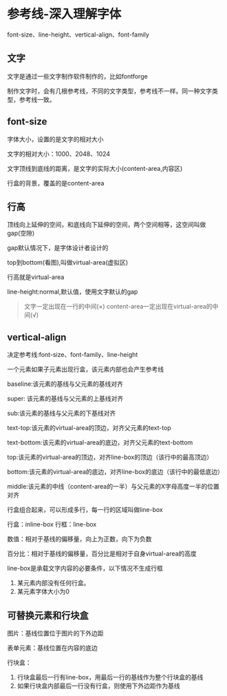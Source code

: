 # 参考线-深入理解字体

font-size、line-height、vertical-align、font-family

## 文字

文字是通过一些文字制作软件制作的，比如fontforge

制作文字时，会有几根参考线，不同的文字类型，参考线不一样。同一种文字类型，参考线一致。

## font-size

字体大小，设置的是文字的相对大小

文字的相对大小：1000、2048、1024

文字顶线到底线的距离，是文字的实际大小(content-area,内容区)

行盒的背景，覆盖的是content-area

## 行高

顶线向上延伸的空间，和底线向下延伸的空间，两个空间相等，这空间叫做gap(空隙)

gap默认情况下，是字体设计者设计的

top到bottom(看图),叫做virtual-area(虚拟区)

行高就是virtual-area

line-height:normal,默认值，使用文字默认的gap

>文字一定出现在一行的中间(×)
>content-area一定出现在virtual-area的中间(√)


## vertical-align

决定参考线:font-size、font-family、line-height

一个元素如果子元素出现行盒，该元素内部也会产生参考线

baseline:该元素的基线与父元素的基线对齐

super: 该元素的基线与父元素的上基线对齐

sub:该元素的基线与父元素的下基线对齐

text-top:该元素的virtual-area的顶边，对齐父元素的text-top

text-bottom:该元素的virtual-area的底边，对齐父元素的text-bottom

top:该元素的virtual-area的顶边，对齐line-box的顶边（该行中的最高顶边）

bottom:该元素的virtual-area的底边，对齐line-box的底边（该行中的最低底边）

middle:该元素的中线（content-area的一半）与父元素的X字母高度一半的位置对齐

行盒组合起来，可以形成多行，每一行的区域叫做line-box

行盒：inline-box
行框：line-box

数值：相对于基线的偏移量，向上为正数，向下为负数

百分比：相对于基线的偏移量，百分比是相对于自身virtual-area的高度

line-box是承载文字内容的必要条件，以下情况不生成行框

1. 某元素内部没有任何行盒。
2. 某元素字体大小为0

## 可替换元素和行块盒

图片：基线位置位于图片的下外边距

表单元素：基线位置在内容的底边

行块盒：

1. 行块盒最后一行有line-box，用最后一行的基线作为整个行块盒的基线
2. 如果行块盒内部最后一行没有行盒，则使用下外边距作为基线